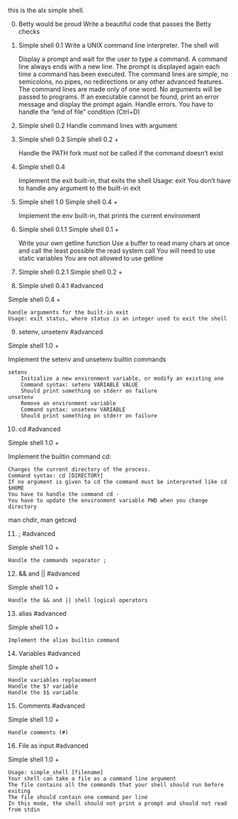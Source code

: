 this is the alx simple shell.

0. Betty would be proud
Write a beautiful code that passes the Betty checks

1. Simple shell 0.1 
Write a UNIX command line interpreter.
The shell will

    Display a prompt and wait for the user to type a command. A command line always ends with a new line.
    The prompt is displayed again each time a command has been executed.
    The command lines are simple, no semicolons, no pipes, no redirections or any other advanced features.
    The command lines are made only of one word. No arguments will be passed to programs.
    If an executable cannot be found, print an error message and display the prompt again.
    Handle errors.
    You have to handle the “end of file” condition (Ctrl+D)

2. Simple shell 0.2 
Handle command lines with argument

3. Simple shell 0.3 
Simple shell 0.2 +

    Handle the PATH
    fork must not be called if the command doesn’t exist

4. Simple shell 0.4 

    Implement the exit built-in, that exits the shell
    Usage: exit
    You don’t have to handle any argument to the built-in exit

5. Simple shell 1.0 
Simple shell 0.4 +

    Implement the env built-in, that prints the current environment

6. Simple shell 0.1.1 
Simple shell 0.1 +

    Write your own getline function
    Use a buffer to read many chars at once and call the least possible the read system call
    You will need to use static variables
    You are not allowed to use getline

7. Simple shell 0.2.1 
Simple shell 0.2 +


8. Simple shell 0.4.1
#advanced

Simple shell 0.4 +

    handle arguments for the built-in exit
    Usage: exit status, where status is an integer used to exit the shell



9. setenv, unsetenv
#advanced

Simple shell 1.0 +

Implement the setenv and unsetenv builtin commands

    setenv
        Initialize a new environment variable, or modify an existing one
        Command syntax: setenv VARIABLE VALUE
        Should print something on stderr on failure
    unsetenv
        Remove an environment variable
        Command syntax: unsetenv VARIABLE
        Should print something on stderr on failure



10. cd
#advanced

Simple shell 1.0 +

Implement the builtin command cd:

    Changes the current directory of the process.
    Command syntax: cd [DIRECTORY]
    If no argument is given to cd the command must be interpreted like cd $HOME
    You have to handle the command cd -
    You have to update the environment variable PWD when you change directory

man chdir, man getcwd


11. ;
#advanced

Simple shell 1.0 +

    Handle the commands separator ;


12. && and ||
#advanced

Simple shell 1.0 +

    Handle the && and || shell logical operators



13. alias
#advanced

Simple shell 1.0 +

    Implement the alias builtin command


14. Variables
#advanced

Simple shell 1.0 +

    Handle variables replacement
    Handle the $? variable
    Handle the $$ variable



15. Comments
#advanced

Simple shell 1.0 +

    Handle comments (#)



16. File as input
#advanced

Simple shell 1.0 +

    Usage: simple_shell [filename]
    Your shell can take a file as a command line argument
    The file contains all the commands that your shell should run before exiting
    The file should contain one command per line
    In this mode, the shell should not print a prompt and should not read from stdin


